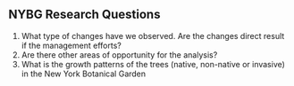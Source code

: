## NYBG Research Questions

1. What type of changes have we observed. Are the changes direct result if the management efforts?
2. Are there other areas of opportunity for the analysis?
3. What is the growth patterns of the trees (native, non-native or invasive) in the New York Botanical Garden

